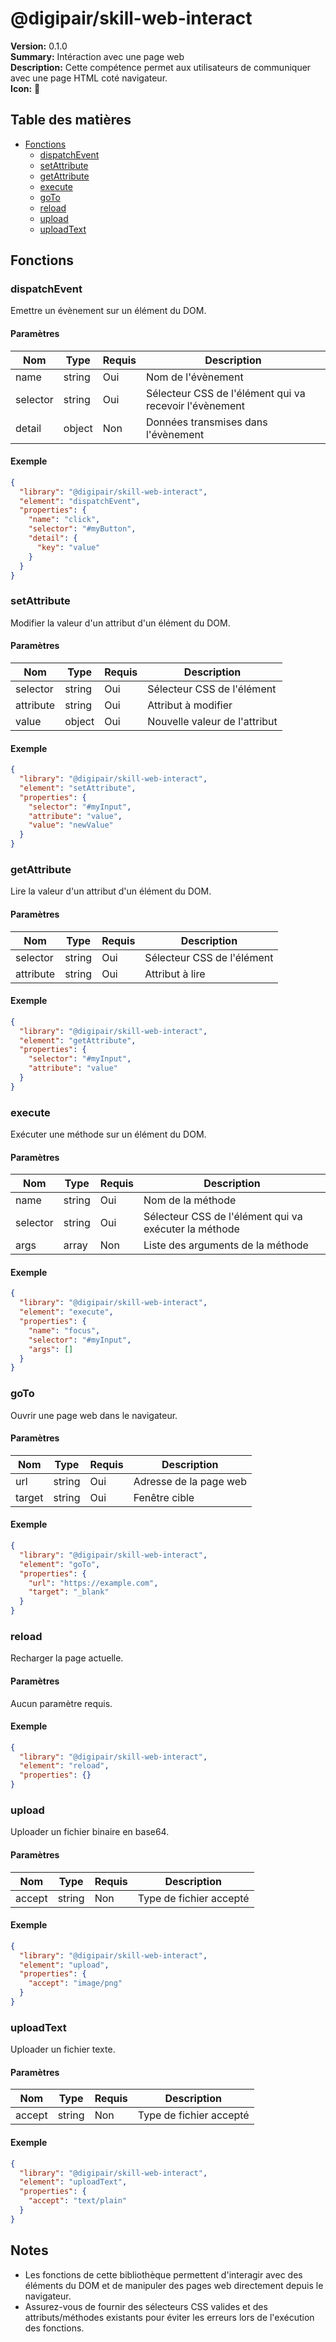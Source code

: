# @digipair/skill-web-interact

**Version:** 0.1.0  
**Summary:** Intéraction avec une page web  
**Description:** Cette compétence permet aux utilisateurs de communiquer avec une page HTML coté navigateur.  
**Icon:** 📲

## Table des matières

- [Fonctions](#fonctions)
  - [dispatchEvent](#dispatchevent)
  - [setAttribute](#setattribute)
  - [getAttribute](#getattribute)
  - [execute](#execute)
  - [goTo](#goto)
  - [reload](#reload)
  - [upload](#upload)
  - [uploadText](#uploadtext)

## Fonctions

### dispatchEvent

Emettre un évènement sur un élément du DOM.

#### Paramètres

| Nom      | Type   | Requis | Description |
|----------|--------|--------|-------------|
| name     | string | Oui    | Nom de l'évènement |
| selector | string | Oui    | Sélecteur CSS de l'élément qui va recevoir l'évènement |
| detail   | object | Non    | Données transmises dans l'évènement |

#### Exemple

```json
{
  "library": "@digipair/skill-web-interact",
  "element": "dispatchEvent",
  "properties": {
    "name": "click",
    "selector": "#myButton",
    "detail": {
      "key": "value"
    }
  }
}
```

### setAttribute

Modifier la valeur d'un attribut d'un élément du DOM.

#### Paramètres

| Nom      | Type   | Requis | Description |
|----------|--------|--------|-------------|
| selector | string | Oui    | Sélecteur CSS de l'élément |
| attribute| string | Oui    | Attribut à modifier |
| value    | object | Oui    | Nouvelle valeur de l'attribut |

#### Exemple

```json
{
  "library": "@digipair/skill-web-interact",
  "element": "setAttribute",
  "properties": {
    "selector": "#myInput",
    "attribute": "value",
    "value": "newValue"
  }
}
```

### getAttribute

Lire la valeur d'un attribut d'un élément du DOM.

#### Paramètres

| Nom      | Type   | Requis | Description |
|----------|--------|--------|-------------|
| selector | string | Oui    | Sélecteur CSS de l'élément |
| attribute| string | Oui    | Attribut à lire |

#### Exemple

```json
{
  "library": "@digipair/skill-web-interact",
  "element": "getAttribute",
  "properties": {
    "selector": "#myInput",
    "attribute": "value"
  }
}
```

### execute

Exécuter une méthode sur un élément du DOM.

#### Paramètres

| Nom      | Type   | Requis | Description |
|----------|--------|--------|-------------|
| name     | string | Oui    | Nom de la méthode |
| selector | string | Oui    | Sélecteur CSS de l'élément qui va exécuter la méthode |
| args     | array  | Non    | Liste des arguments de la méthode |

#### Exemple

```json
{
  "library": "@digipair/skill-web-interact",
  "element": "execute",
  "properties": {
    "name": "focus",
    "selector": "#myInput",
    "args": []
  }
}
```

### goTo

Ouvrir une page web dans le navigateur.

#### Paramètres

| Nom      | Type   | Requis | Description |
|----------|--------|--------|-------------|
| url      | string | Oui    | Adresse de la page web |
| target   | string | Oui    | Fenêtre cible |

#### Exemple

```json
{
  "library": "@digipair/skill-web-interact",
  "element": "goTo",
  "properties": {
    "url": "https://example.com",
    "target": "_blank"
  }
}
```

### reload

Recharger la page actuelle.

#### Paramètres

Aucun paramètre requis.

#### Exemple

```json
{
  "library": "@digipair/skill-web-interact",
  "element": "reload",
  "properties": {}
}
```

### upload

Uploader un fichier binaire en base64.

#### Paramètres

| Nom      | Type   | Requis | Description |
|----------|--------|--------|-------------|
| accept   | string | Non    | Type de fichier accepté |

#### Exemple

```json
{
  "library": "@digipair/skill-web-interact",
  "element": "upload",
  "properties": {
    "accept": "image/png"
  }
}
```

### uploadText

Uploader un fichier texte.

#### Paramètres

| Nom      | Type   | Requis | Description |
|----------|--------|--------|-------------|
| accept   | string | Non    | Type de fichier accepté |

#### Exemple

```json
{
  "library": "@digipair/skill-web-interact",
  "element": "uploadText",
  "properties": {
    "accept": "text/plain"
  }
}
```

## Notes

- Les fonctions de cette bibliothèque permettent d'interagir avec des éléments du DOM et de manipuler des pages web directement depuis le navigateur.
- Assurez-vous de fournir des sélecteurs CSS valides et des attributs/méthodes existants pour éviter les erreurs lors de l'exécution des fonctions.